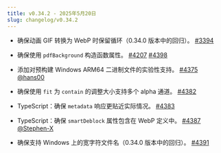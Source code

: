 ```yaml
---
title: v0.34.2 - 2025年5月20日
slug: changelog/v0.34.2
---
```


* 确保动画 GIF 转换为 WebP 时保留循环（0.34.0 版本中的回归）。
  [#3394](https://github.com/lovell/sharp/issues/3394)

* 确保使用 `pdfBackground` 构造函数属性。
  [#4207](https://github.com/lovell/sharp/pull/4207)
  [#4398](https://github.com/lovell/sharp/issues/4398)

* 添加对预构建 Windows ARM64 二进制文件的实验性支持。
  [#4375](https://github.com/lovell/sharp/pull/4375)
  [@hans00](https://github.com/hans00)

* 确保使用 `fit` 为 `contain` 的调整大小支持多个 alpha 通道。
  [#4382](https://github.com/lovell/sharp/issues/4382)

* TypeScript：确保 `metadata` 响应更贴近实际情况。
  [#4383](https://github.com/lovell/sharp/issues/4383)

* TypeScript：确保 `smartDeblock` 属性包含在 WebP 定义中。
  [#4387](https://github.com/lovell/sharp/pull/4387)
  [@Stephen-X](https://github.com/Stephen-X)

* 确保支持 Windows 上的宽字符文件名（0.34.0 版本中的回归）。
  [#4391](https://github.com/lovell/sharp/issues/4391)